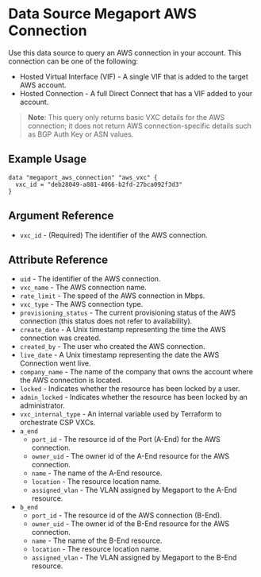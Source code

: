 # Data Source Megaport AWS Connection
Use this data source to query an AWS connection in your account. This connection can be one of the following:

 - Hosted Virtual Interface (VIF) - A single VIF that is added to the target AWS account.
 - Hosted Connection - A full Direct Connect that has a VIF added to your account.

> **Note**: This query only returns basic VXC details for the AWS connection; it does not return 
> AWS connection-specific details such as BGP Auth Key or ASN values.


## Example Usage
```
data "megaport_aws_connection" "aws_vxc" {
  vxc_id = "deb28049-a881-4066-b2fd-27bca092f3d3"
}
```

## Argument Reference
- `vxc_id` - (Required) The identifier of the AWS connection.

## Attribute Reference
- `uid` - The identifier of the AWS connection.
- `vxc_name` - The AWS connection name.
- `rate_limit` - The speed of the AWS connection in Mbps.
- `vxc_type` - The AWS connection type.
- `provisioning_status` - The current provisioning status of the AWS connection (this status does not refer to availability).
- `create_date` - A Unix timestamp representing the time the AWS connection was created.
- `created_by` - The user who created the AWS connection.
- `live_date` - A Unix timestamp representing the date the AWS Connection went live.
- `company_name` - The name of the company that owns the account where the AWS connection is located.
- `locked` - Indicates whether the resource has been locked by a user.
- `admin_locked` - Indicates whether the resource has been locked by an administrator.
- `vxc_internal_type` - An internal variable used by Terraform to orchestrate CSP VXCs.
- `a_end`
    - `port_id` - The resource id of the Port (A-End) for the AWS connection.
    - `owner_uid` - The owner id of the A-End resource for the AWS connection.
    - `name` - The name of the A-End resource.
    - `location` - The resource location name.
    - `assigned_vlan` - The VLAN assigned by Megaport to the A-End resource.
- `b_end`
    - `port_id` - The resource id of the AWS connection (B-End).
    - `owner_uid` - The owner id of the B-End resource for the AWS connection.
    - `name` - The name of the B-End resource.
    - `location` - The resource location name.
    - `assigned_vlan` - The VLAN assigned by Megaport to the B-End resource.
